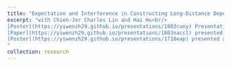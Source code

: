 ```yaml
---
title: "Expectation and Interference in Constructing Long-Distance Dependencies in Chinese"
excerpt: "with Chien-Jer Charles Lin and Hai Hu<br/>
[Poster](https://yiwenzh29.github.io/presentations/1803cuny) Presentation at the 31st Annual CUNY Sentence Processing Conference, Davis, CA, Mar 17, 2018;<br/>
[Paper](https://yiwenzh29.github.io/presentations/1803naccl) presented at the 30th North American Conference on Chinese Linguistics (NACCL30), Columbus, OH, Mar 10, 2018;<br/>
[Poster](https://yiwenzh29.github.io/presentations/1710eap) presented at the 25th Japanese Korean Linguistics Conference, Honolulu, HI, Oct 15, 2017;<br/>
"
collection: research
---
```

